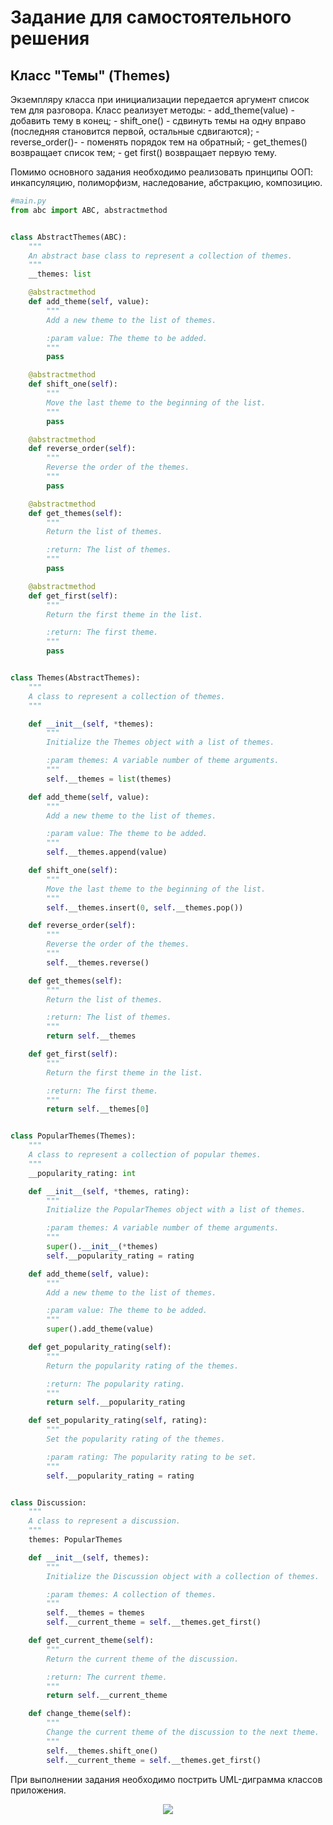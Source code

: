 # Задание для самостоятельного решения

## Класс "Темы" (Themes)

Экземпляру класса при инициализации передается аргумент список тем для
разговора.
Класс реализует методы:
\- add_theme(value) - добавить тему в конец;
\- shift_one() - сдвинуть темы на одну вправо (последняя становится первой, остальные сдвигаются);
\- reverse_order()- - поменять порядок тем на обратный;
\- get_themes() возвращает список тем;
\- get first() возвращает первую тему.

Помимо основного задания необходимо реализовать принципы ООП: инкапсуляцию, полиморфизм, наследование, абстракцию, композицию.

```PYTHON
#main.py
from abc import ABC, abstractmethod


class AbstractThemes(ABC):
    """
    An abstract base class to represent a collection of themes.
    """
    __themes: list

    @abstractmethod
    def add_theme(self, value):
        """
        Add a new theme to the list of themes.

        :param value: The theme to be added.
        """
        pass

    @abstractmethod
    def shift_one(self):
        """
        Move the last theme to the beginning of the list.
        """
        pass

    @abstractmethod
    def reverse_order(self):
        """
        Reverse the order of the themes.
        """
        pass

    @abstractmethod
    def get_themes(self):
        """
        Return the list of themes.

        :return: The list of themes.
        """
        pass

    @abstractmethod
    def get_first(self):
        """
        Return the first theme in the list.

        :return: The first theme.
        """
        pass


class Themes(AbstractThemes):
    """
    A class to represent a collection of themes.
    """

    def __init__(self, *themes):
        """
        Initialize the Themes object with a list of themes.

        :param themes: A variable number of theme arguments.
        """
        self.__themes = list(themes)

    def add_theme(self, value):
        """
        Add a new theme to the list of themes.

        :param value: The theme to be added.
        """
        self.__themes.append(value)

    def shift_one(self):
        """
        Move the last theme to the beginning of the list.
        """
        self.__themes.insert(0, self.__themes.pop())

    def reverse_order(self):
        """
        Reverse the order of the themes.
        """
        self.__themes.reverse()

    def get_themes(self):
        """
        Return the list of themes.

        :return: The list of themes.
        """
        return self.__themes

    def get_first(self):
        """
        Return the first theme in the list.

        :return: The first theme.
        """
        return self.__themes[0]


class PopularThemes(Themes):
    """
    A class to represent a collection of popular themes.
    """
    __popularity_rating: int

    def __init__(self, *themes, rating):
        """
        Initialize the PopularThemes object with a list of themes.

        :param themes: A variable number of theme arguments.
        """
        super().__init__(*themes)
        self.__popularity_rating = rating

    def add_theme(self, value):
        """
        Add a new theme to the list of themes.

        :param value: The theme to be added.
        """
        super().add_theme(value)

    def get_popularity_rating(self):
        """
        Return the popularity rating of the themes.

        :return: The popularity rating.
        """
        return self.__popularity_rating

    def set_popularity_rating(self, rating):
        """
        Set the popularity rating of the themes.

        :param rating: The popularity rating to be set.
        """
        self.__popularity_rating = rating


class Discussion:
    """
    A class to represent a discussion.
    """
    themes: PopularThemes

    def __init__(self, themes):
        """
        Initialize the Discussion object with a collection of themes.

        :param themes: A collection of themes.
        """
        self.__themes = themes
        self.__current_theme = self.__themes.get_first()

    def get_current_theme(self):
        """
        Return the current theme of the discussion.

        :return: The current theme.
        """
        return self.__current_theme

    def change_theme(self):
        """
        Change the current theme of the discussion to the next theme.
        """
        self.__themes.shift_one()
        self.__current_theme = self.__themes.get_first() 
```
При выполнении задания необходимо пострить UML-диграмма классов приложения.
<p align="center"> <image src="image.png"> </p>